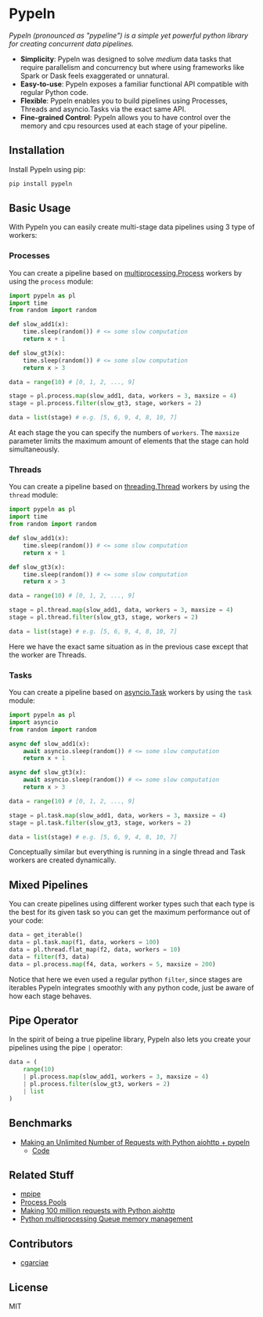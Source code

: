 # Pypeln

_Pypeln (pronounced as "pypeline") is a simple yet powerful python library for creating concurrent data pipelines._

* **Simplicity**: Pypeln was designed to solve _medium_ data tasks that require parallelism and concurrency but where using frameworks like Spark or Dask feels exaggerated or unnatural.
* **Easy-to-use**: Pypeln exposes a familiar functional API compatible with regular Python code.
* **Flexible**: Pypeln enables you to build pipelines using Processes, Threads and asyncio.Tasks via the exact same API.
* **Fine-grained Control**: Pypeln allows you to have control over the memory and cpu resources used at each stage of your pipeline.

## Installation

Install Pypeln using pip:
```bash
pip install pypeln
```

## Basic Usage
With Pypeln you can easily create multi-stage data pipelines using 3 type of workers:

### Processes
You can create a pipeline based on [multiprocessing.Process](https://docs.python.org/3.4/library/multiprocessing.html#multiprocessing.Process) workers by using the `process` module:

```python
import pypeln as pl
import time
from random import random

def slow_add1(x):
    time.sleep(random()) # <= some slow computation
    return x + 1

def slow_gt3(x):
    time.sleep(random()) # <= some slow computation
    return x > 3

data = range(10) # [0, 1, 2, ..., 9] 

stage = pl.process.map(slow_add1, data, workers = 3, maxsize = 4)
stage = pl.process.filter(slow_gt3, stage, workers = 2)

data = list(stage) # e.g. [5, 6, 9, 4, 8, 10, 7]
```
At each stage the you can specify the numbers of `workers`. The `maxsize` parameter limits the maximum amount of elements that the stage can hold simultaneously.

### Threads
You can create a pipeline based on [threading.Thread](https://docs.python.org/3/library/threading.html#threading.Thread) workers by using the `thread` module:
```python
import pypeln as pl
import time
from random import random

def slow_add1(x):
    time.sleep(random()) # <= some slow computation
    return x + 1

def slow_gt3(x):
    time.sleep(random()) # <= some slow computation
    return x > 3

data = range(10) # [0, 1, 2, ..., 9] 

stage = pl.thread.map(slow_add1, data, workers = 3, maxsize = 4)
stage = pl.thread.filter(slow_gt3, stage, workers = 2)

data = list(stage) # e.g. [5, 6, 9, 4, 8, 10, 7]
```
Here we have the exact same situation as in the previous case except that the worker are Threads.

### Tasks
You can create a pipeline based on [asyncio.Task](https://docs.python.org/3.4/library/asyncio-task.html#asyncio.Task) workers by using the `task` module:
```python
import pypeln as pl
import asyncio
from random import random

async def slow_add1(x):
    await asyncio.sleep(random()) # <= some slow computation
    return x + 1

async def slow_gt3(x):
    await asyncio.sleep(random()) # <= some slow computation
    return x > 3

data = range(10) # [0, 1, 2, ..., 9] 

stage = pl.task.map(slow_add1, data, workers = 3, maxsize = 4)
stage = pl.task.filter(slow_gt3, stage, workers = 2)

data = list(stage) # e.g. [5, 6, 9, 4, 8, 10, 7]
```
Conceptually similar but everything is running in a single thread and Task workers are created dynamically.

## Mixed Pipelines
You can create pipelines using different worker types such that each type is the best for its given task so you can get the maximum performance out of your code:
```python
data = get_iterable()
data = pl.task.map(f1, data, workers = 100)
data = pl.thread.flat_map(f2, data, workers = 10)
data = filter(f3, data)
data = pl.process.map(f4, data, workers = 5, maxsize = 200)
```
Notice that here we even used a regular python `filter`, since stages are iterables Pypeln integrates smoothly with any python code, just be aware of how each stage behaves.


## Pipe Operator
In the spirit of being a true pipeline library, Pypeln also lets you create your pipelines using the pipe `|` operator:

```python
data = (
    range(10)
    | pl.process.map(slow_add1, workers = 3, maxsize = 4)
    | pl.process.filter(slow_gt3, workers = 2)
    | list
)
```

## Benchmarks
* [Making an Unlimited Number of Requests with Python aiohttp + pypeln](https://medium.com/@cgarciae/making-an-infinite-number-of-requests-with-python-aiohttp-pypeln-3a552b97dc95)
    * [Code](https://github.com/cgarciae/pypeln/tree/master/benchmarks/100_million_downloads)


## Related Stuff
* [mpipe](https://vmlaker.github.io/mpipe/)
* [Process Pools](https://docs.python.org/3.4/library/multiprocessing.html?highlight=process#module-multiprocessing.pool)
* [Making 100 million requests with Python aiohttp](https://www.artificialworlds.net/blog/2017/06/12/making-100-million-requests-with-python-aiohttp/)
* [Python multiprocessing Queue memory management](https://stackoverflow.com/questions/52286527/python-multiprocessing-queue-memory-management/52286686#52286686)

## Contributors
* [cgarciae](https://github.com/cgarciae)

## License
MIT